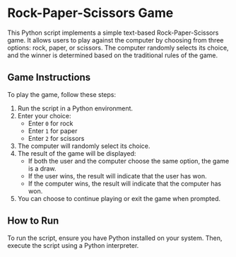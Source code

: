 # Rock-Paper-Scissors Game

This Python script implements a simple text-based Rock-Paper-Scissors game. It allows users to play against the computer by choosing from three options: rock, paper, or scissors. The computer randomly selects its choice, and the winner is determined based on the traditional rules of the game.

## Game Instructions

To play the game, follow these steps:

1. Run the script in a Python environment.
2. Enter your choice:
   - Enter `0` for rock
   - Enter `1` for paper
   - Enter `2` for scissors
3. The computer will randomly select its choice.
4. The result of the game will be displayed:
   - If both the user and the computer choose the same option, the game is a draw.
   - If the user wins, the result will indicate that the user has won.
   - If the computer wins, the result will indicate that the computer has won.
5. You can choose to continue playing or exit the game when prompted.

## How to Run

To run the script, ensure you have Python installed on your system. Then, execute the script using a Python interpreter.

